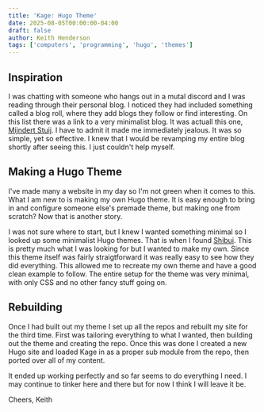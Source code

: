 ```yaml
---
title: 'Kage: Hugo Theme'
date: 2025-08-05T00:00:00-04:00
draft: false
author: Keith Henderson
tags: ['computers', 'programming', 'hugo', 'themes']
---
```


## Inspiration 

I was chatting with someone who hangs out in a mutal discord and I was reading through their personal blog. I noticed they had included something called a blog roll, where they add blogs they follow or find interesting. On this list there was a link to a very minimalist blog. It was actuall this one, [Mijndert Stuij](https://mijndertstuij.nl/). I have to admit it made me immediately jealous. It was so simple, yet so effective. I knew that I would be revamping my entire blog shortly after seeing this. I just couldn't help myself.

## Making a Hugo Theme

I've made many a website in my day so I'm not green when it comes to this. What I am new to is making my own Hugo theme. It is easy enough to bring in and configure someone else's premade theme, but making one from scratch? Now that is another story. 

I was not sure where to start, but I knew I wanted something minimal so I looked up some minimalist Hugo themes. That is when I found [Shibui](https://github.com/ntk148v/shibui). This is pretty much what I was looking for but I wanted to make my own. Since this theme itself was fairly straigtforward it was really easy to see how they did everything. This allowed me to recreate my own theme and have a good clean example to follow. The entire setup for the theme was very minimal, with only CSS and no other fancy stuff going on.

## Rebuilding

Once I had built out my theme I set up all the repos and rebuilt my site for the third time. First was tailoring everything to what I wanted, then building out the theme and creating the repo. Once this was done I created a new Hugo site and loaded Kage in as a proper sub module from the repo, then ported over all of my content. 

It ended up working perfectly and so far seems to do everything I need. I may continue to tinker here and there but for now I think I will leave it be. 

Cheers,
Keith






